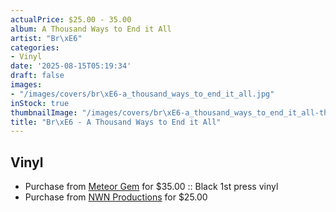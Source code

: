 ```yaml
---
actualPrice: $25.00 - 35.00
album: A Thousand Ways to End it All
artist: "Br\xE6"
categories:
- Vinyl
date: '2025-08-15T05:19:34'
draft: false
images:
- "/images/covers/br\xE6-a_thousand_ways_to_end_it_all.jpg"
inStock: true
thumbnailImage: "/images/covers/br\xE6-a_thousand_ways_to_end_it_all-thumb.jpg"
title: "Br\xE6 - A Thousand Ways to End it All"
---
```


## Vinyl
* Purchase from [Meteor Gem](https://meteor-gem.com/products/brae-a-thousand-ways-to-end-it-all) for $35.00 :: Black 1st press vinyl
* Purchase from [NWN Productions](http://shop.nwnprod.com/index.php?route=product/product&path=75&product_id=45226&sort=pd.name&order=ASC) for $25.00
